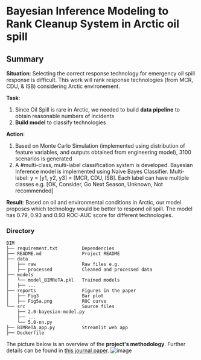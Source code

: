# Bayesian Inference Modeling to Rank Cleanup System in Arctic oil spill

## Summary
**Situation**: 
Selecting the correct response technology for emergency oil spill response is difficult. This work will rank response technologies (from MCR, CDU, & ISB) considering Arctic environement.  


**Task**:
1. Since Oil Spill is rare in Arctic, we needed to build **data pipeline** to obtain reasonable numbers of incidents
2. **Build model** to classify technologies


**Action**:
1. Based on Monte Carlo Simulation (implemented using distribution of feature variables, and outputs obtained from engineering model), 3100 scenarios is generated
2. A #multi-class, multi-label classification system is developed. Bayesian Inference model is implemented using Naive Bayes Classifier. Multi-label: y = [y1, y2, y3] = [MCR, CDU, ISB]. Each label can have multiple classes e.g. [OK, Consider, Go Next Season, Unknown, Not recommended]


**Result**: 
Based on oil and environmental conditions in Arctic, our model proposes which technology would be better to respond oil spill. The model has 0.79, 0.93 and 0.93 ROC-AUC score for different technologies.


### Directory
    BIM
    ├── requirement.txt         Dependencies
    ├── README.md               Project README
    ├── data                    
    │   ├── raw                 Raw files e.g. 
    │   ├── processed           Cleaned and processed data
    ├── models                  
    │   └── model_BIMReTA.pkl   Trained models 
    │   ├── ...
    ├── reports                 Figures in the paper
    │   ├── Fig3                Bar plot
    │   ├── Fig5a.png           ROC curve
    └── src                     Source files
        ├── 2.0-bayesian-model.py
        ├── ...
        └── 5.0-nn.py
    ├── BIMReTA_app.py          Streamlit web app
    ├── Dockerfile    


The picture below is an overview of the **project's methodology**. Further details can be found in [this journal paper](https://doi.org/10.1016/j.marpolbul.2022.114203).
![image](https://user-images.githubusercontent.com/19787712/220946219-a9e7b486-3a50-491f-8182-92630f2b04d9.png)


